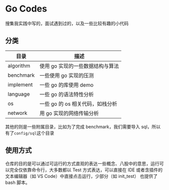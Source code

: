 # Go Codes

搜集我实践中写的，面试遇到过的，以及一些比较有趣的小代码

## 分类

| 目录      | 描述                             |
| --------- | -------------------------------- |
| algorithm | 使用 go 实现的一些数据结构与算法 |
| benchmark | 一些使用 go 实现的压测           |
| implement | 一些 go 的库使用 demo            |
| language  | 一些 go 的语法特性分析           |
| os        | 一些 go 的 os 相关代码，如栈分析 |
| network   | 用 go 实现的网络传输分析         |

其他的则是一些附属目录，比如为了完成 benchmark，我们需要导入 sql，所以有了`config/sql`这个目录

## 使用方式

仓库的目的是可以通过可运行的方式直观的表达一些概念、八股中的意思，运行可以完全仅依靠命令行，大多数都以 Test 方式表达，可以直接在 IDE 或者含插件的文本编辑器（如 VS Code）中直接点击运行，少部分（如 init_test） 也提供了 bash 脚本。

